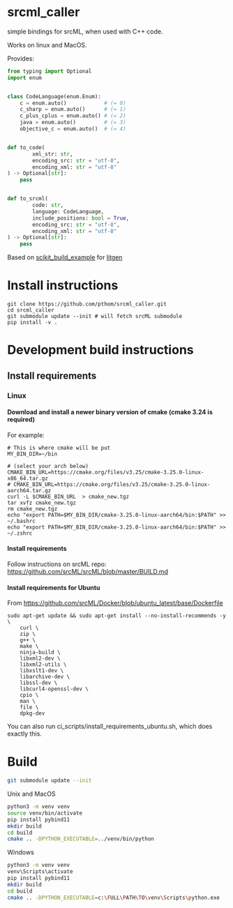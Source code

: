 # srcml_caller

simple bindings for srcML, when used with C++ code.

Works on linux and MacOS.

Provides:

````python
from typing import Optional
import enum


class CodeLanguage(enum.Enum):
    c = enum.auto()            # (= 0)
    c_sharp = enum.auto()      # (= 1)
    c_plus_cplus = enum.auto() # (= 2)
    java = enum.auto()         # (= 3)
    objective_c = enum.auto()  # (= 4)


def to_code(
        xml_str: str,
        encoding_src: str = "utf-8",
        encoding_xml: str = "utf-8"
) -> Optional[str]:
    pass


def to_srcml(
        code: str,
        language: CodeLanguage,
        include_positions: bool = True,
        encoding_src: str = "utf-8",
        encoding_xml: str = "utf-8"
) -> Optional[str]:
    pass
````

Based on [scikit_build_example](https://github.com/pybind/scikit_build_example) for [litgen](https://github.com/pthom/litgen)

# Install instructions

````
git clone https://github.com/pthom/srcml_caller.git
cd srcml_caller
git submodule update --init # will fetch srcML submodule
pip install -v .
````

# Development build instructions

## Install requirements


### Linux

#### Download and install a newer binary version of cmake (cmake 3.24 is required)

For example:
````
# This is where cmake will be put
MY_BIN_DIR=~/bin

# (select your arch below)
CMAKE_BIN_URL=https://cmake.org/files/v3.25/cmake-3.25.0-linux-x86_64.tar.gz
# CMAKE_BIN_URL=https://cmake.org/files/v3.25/cmake-3.25.0-linux-aarch64.tar.gz
curl -L $CMAKE_BIN_URL  > cmake_new.tgz
tar xvfz cmake_new.tgz
rm cmake_new.tgz
echo "export PATH=$MY_BIN_DIR/cmake-3.25.0-linux-aarch64/bin:$PATH" >> ~/.bashrc
echo "export PATH=$MY_BIN_DIR/cmake-3.25.0-linux-aarch64/bin:$PATH" >> ~/.zshrc
````

#### Install requirements

Follow instructions on srcML repo: https://github.com/srcML/srcML/blob/master/BUILD.md

#### Install requirements for Ubuntu

From https://github.com/srcML/Docker/blob/ubuntu_latest/base/Dockerfile

````
sudo apt-get update && sudo apt-get install --no-install-recommends -y \
    curl \
    zip \
    g++ \
    make \
    ninja-build \
    libxml2-dev \
    libxml2-utils \
    libxslt1-dev \
    libarchive-dev \
    libssl-dev \
    libcurl4-openssl-dev \
    cpio \
    man \
    file \
    dpkg-dev
````

You can also run ci_scripts/install_requirements_ubuntu.sh, which does exactly this.


# Build
````bash
git submodule update --init
````

Unix and MacOS
````bash
python3 -m venv venv
source venv/bin/activate
pip install pybind11
mkdir build
cd build
cmake .. -DPYTHON_EXECUTABLE=../venv/bin/python
````

Windows
````bash
python3 -m venv venv
venv\Scripts\activate
pip install pybind11
mkdir build
cd build
cmake .. -DPYTHON_EXECUTABLE=c:\FULL\PATH\TO\venv\Scripts\python.exe
````
